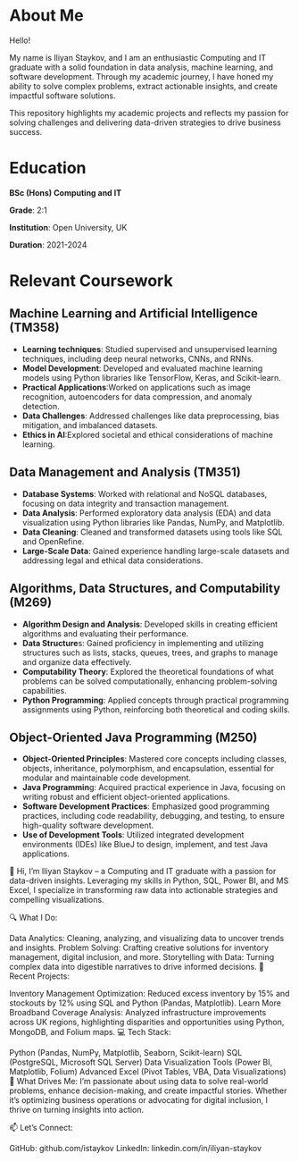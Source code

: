 # About Me

Hello!

My name is Iliyan Staykov, and I am an enthusiastic Computing and IT graduate with a solid foundation in data analysis, machine learning, and software development. Through my academic journey, I have honed my ability to solve complex problems, extract actionable insights, and create impactful software solutions.

This repository highlights my academic projects and reflects my passion for solving challenges and delivering data-driven strategies to drive business success.

# Education
**BSc (Hons) Computing and IT**

**Grade**: 2:1

**Institution**: Open University, UK

**Duration**: 2021-2024

# Relevant Coursework

## Machine Learning and Artificial Intelligence (TM358)

* **Learning techniques**: Studied supervised and unsupervised learning techniques, including deep neural networks, CNNs, and RNNs.
* **Model Development**: Developed and evaluated machine learning models using Python libraries like TensorFlow, Keras, and Scikit-learn.
* **Practical Applications**:Worked on applications such as image recognition, autoencoders for data compression, and anomaly detection.
* **Data Challenges**: Addressed challenges like data preprocessing, bias mitigation, and imbalanced datasets.
* **Ethics in AI**:Explored societal and ethical considerations of machine learning.

## Data Management and Analysis (TM351)
* **Database Systems**: Worked with relational and NoSQL databases, focusing on data integrity and transaction management.
* **Data Analysis**: Performed exploratory data analysis (EDA) and data visualization using Python libraries like Pandas, NumPy, and Matplotlib.
* **Data Cleaning**: Cleaned and transformed datasets using tools like SQL and OpenRefine.
* **Large-Scale Data**: Gained experience handling large-scale datasets and addressing legal and ethical data considerations.

## Algorithms, Data Structures, and Computability (M269)
* **Algorithm Design and Analysis**: Developed skills in creating efficient algorithms and evaluating their performance.
* **Data Structure**s: Gained proficiency in implementing and utilizing structures such as lists, stacks, queues, trees, and graphs to manage and organize data effectively.
* **Computability Theory**: Explored the theoretical foundations of what problems can be solved computationally, enhancing problem-solving capabilities.
* **Python Programming**: Applied concepts through practical programming assignments using Python, reinforcing both theoretical and coding skills.

## Object-Oriented Java Programming (M250)
* **Object-Oriented Principles**: Mastered core concepts including classes, objects, inheritance, polymorphism, and encapsulation, essential for modular and maintainable code development.
* **Java Programmin**g: Acquired practical experience in Java, focusing on writing robust and efficient object-oriented applications.
* **Software Development Practices**: Emphasized good programming practices, including code readability, debugging, and testing, to ensure high-quality software development.
* **Use of Development Tools**: Utilized integrated development environments (IDEs) like BlueJ to design, implement, and test Java applications.






👋 Hi, I’m Iliyan Staykov – a Computing and IT graduate with a passion for data-driven insights. Leveraging my skills in Python, SQL, Power BI, and MS Excel, I specialize in transforming raw data into actionable strategies and compelling visualizations.

🔍 What I Do:

Data Analytics: Cleaning, analyzing, and visualizing data to uncover trends and insights.
Problem Solving: Crafting creative solutions for inventory management, digital inclusion, and more.
Storytelling with Data: Turning complex data into digestible narratives to drive informed decisions.
🌟 Recent Projects:

Inventory Management Optimization: Reduced excess inventory by 15% and stockouts by 12% using SQL and Python (Pandas, Matplotlib). Learn More
Broadband Coverage Analysis: Analyzed infrastructure improvements across UK regions, highlighting disparities and opportunities using Python, MongoDB, and Folium maps.
💻 Tech Stack:

Python (Pandas, NumPy, Matplotlib, Seaborn, Scikit-learn)
SQL (PostgreSQL, Microsoft SQL Server)
Data Visualization Tools (Power BI, Matplotlib, Folium)
Advanced Excel (Pivot Tables, VBA, Data Visualizations)
🎯 What Drives Me: I’m passionate about using data to solve real-world problems, enhance decision-making, and create impactful stories. Whether it’s optimizing business operations or advocating for digital inclusion, I thrive on turning insights into action.

📫 Let’s Connect:

GitHub: github.com/istaykov
LinkedIn: linkedin.com/in/iliyan-staykov
